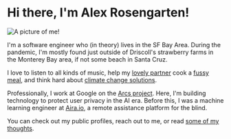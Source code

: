 # Hi there, I'm Alex Rosengarten!

<img src="https://alexrosengarten.com/assets/website-profile-square.png" title="A picture of me!" id="profile">

I'm a software engineer who (in theory) lives in 
the SF Bay Area. During the pandemic, I'm mostly 
found just outside of Driscoll's strawberry farms in
the Monterey Bay area, if not some beach in Santa 
Cruz. 

I love to listen to all kinds of music, help my 
[lovely partner](http://camimerz.com/) cook a 
[fussy meal](/pesto), and think hard about 
[climate change solutions](https://deepmind.com/blog/article/machine-learning-can-boost-value-wind-energy). 

Professionally, I work at Google on the 
[Arcs project](https://github.com/PolymerLabs/arcs). 
Here, I'm building technology to protect user privacy
in the AI era. Before this, I was a machine learning 
engineer at [Aira.io](https://aira.io), a remote 
assistance platform for the blind. 

You can check out my public profiles, reach out to me,
or read [some of my thoughts](/blog).
